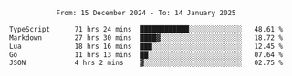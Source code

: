 <div align="center">
<p style="text-align: center;">
<!--START_SECTION:waka-->

```txt
From: 15 December 2024 - To: 14 January 2025

TypeScript      71 hrs 24 mins  ████████████░░░░░░░░░░░░░   48.61 %
Markdown        27 hrs 30 mins  ████▓░░░░░░░░░░░░░░░░░░░░   18.72 %
Lua             18 hrs 16 mins  ███░░░░░░░░░░░░░░░░░░░░░░   12.45 %
Go              11 hrs 13 mins  ██░░░░░░░░░░░░░░░░░░░░░░░   07.64 %
JSON            4 hrs 2 mins    ▓░░░░░░░░░░░░░░░░░░░░░░░░   02.75 %
```

<!--END_SECTION:waka-->
</p>
</div>
